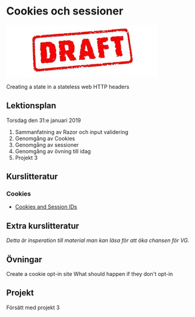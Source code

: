 # Cookies och sessioner 

![Draft](draft.jpg)

Creating a state in a stateless web
HTTP headers

## Lektionsplan
Torsdag den 31:e januari 2019

1. Sammanfatning av Razor och input validering
1. Genomgång av Cookies
1. Genomgång av sessioner
1. Genomgång av övning till idag
1. Projekt 3


## Kurslitteratur
### Cookies
- [Cookies and Session IDs](http://cscie12.dce.harvard.edu/lecture_notes/2006-07/20070410/slide46.html)

## Extra kurslitteratur
*Detta är insperation till material man kan läsa för att öka chansen för VG.*
## Övningar
Create a cookie opt-in site
What should happen if they don't opt-in
## Projekt
Försätt med projekt 3